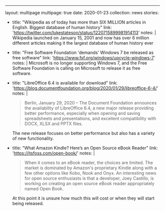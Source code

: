 ---
layout: multipage
multipage: true
date: 2020-01-23
collection: news
stories:
- title: "Wikipedia as of today has more than SIX MILLION articles in English. Biggest database of human history"
  link: 'https://twitter.com/lukestateson/status/1220715899981914113'
  notes: |
    Wikipedia launched on January 15, 2001 and now has over 6 million different articles making it the largest database of human history ever

- title: "Free Software Foundation 'demands' Windows 7 be released as free software"
  link: 'https://www.fsf.org/windows/upcycle-windows-7'
  notes: |
    Microsoft is no longer supporting Windows 7, and the Free Software Foundation is calling on Microsoft to release it as free software.

- title: "LibreOffice 6.4 is available for download"
  link: 'https://blog.documentfoundation.org/blog/2020/01/29/libreoffice-6-4/'
  notes: |
    > Berlin, January 29, 2020 – The Document Foundation announces the availability of LibreOffice 6.4, a new major release providing better performance, especially when opening and saving spreadsheets and presentations, and excellent compatibility with DOCX, XLSX and PPTX files.

    The new release focuses on better performance but also has a variety of new functionality.

- title: "What Amazon Kindle? Here’s an Open Source eBook Reader"
  link: 'https://itsfoss.com/open-book/'
  notes: |
   > When it comes to an eBook reader, the choices are limited. The market is dominated by Amazon's proprietary Kindle along with a few other options like Kobo, Nook and Onyx. An interesting news for open source enthusiasts is that a developer, Joey Castillo, is working on creating an open source eBook reader appropriately named Open Book.

   At this point it is unsure how much this will cost or when they will start being released.
